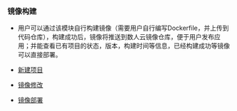 ### 镜像构建
     
   *  用户可以通过该模块自行构建镜像（需要用户自行编写Dockerfile，并上传到代码仓库），构建成功后，镜像将推送到数人云镜像仓库，便于用户发布应用；并能查看已有项目的状态，版本，构建时间等信息，已经构建成功等镜像可以直接部署。 
    

  * [新建项目](creat_img.md)
  * [镜像修改](update_img.md)
  * [镜像部署](deploy_img.md)
    
